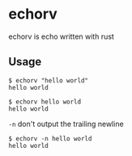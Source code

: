 # echorv

echorv is echo written with rust

## Usage

```
$ echorv "hello world"
hello world
```
```
$ echorv hello world
hello world
```
`-n` don't output the trailing newline
```
$ echorv -n hello world
hello world
```
